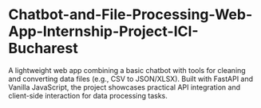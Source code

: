 # Chatbot-and-File-Processing-Web-App-Internship-Project-ICI-Bucharest
A lightweight web app combining a basic chatbot with tools for cleaning and converting data files (e.g., CSV to JSON/XLSX). Built with FastAPI and Vanilla JavaScript, the project showcases practical API integration and client-side interaction for data processing tasks.
